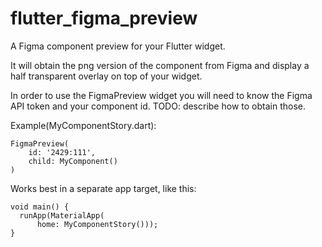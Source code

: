 # flutter_figma_preview
A Figma component preview for your Flutter widget.

It will obtain the png version of the component from Figma and display a half transparent overlay on top of your widget.

In order to use the FigmaPreview widget you will need to know the Figma API token and your component id.
TODO: describe how to obtain those. 

Example(MyComponentStory.dart): 

```
FigmaPreview(
    id: '2429:111',
    child: MyComponent()
)
```

Works best in a separate app target, like this: 
```
void main() {
  runApp(MaterialApp(
      home: MyComponentStory()));
}
```